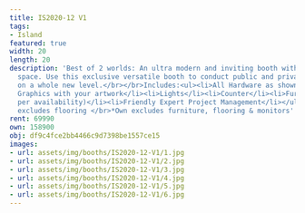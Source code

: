 ```yaml
---
title: IS2020-12 V1
tags:
- Island
featured: true
width: 20
length: 20
description: 'Best of 2 worlds: An ultra modern and inviting booth with private meeting
  space. Use this exclusive versatile booth to conduct public and private meeting
  on a whole new level.</br></br>Includes:<ul><li>All Hardware as shown</li><li>New
  Graphics with your artwork</li><li>Lights</li><li>Counter</li><li>Furniture* (as
  per availability)</li><li>Friendly Expert Project Management</li></ul></br>Rent
  excludes flooring </br>*Own excludes furniture, flooring & monitors'
rent: 69990
own: 158900
obj: df9c4fce2bb4466c9d7398be1557ce15
images:
- url: assets/img/booths/IS2020-12-V1/1.jpg
- url: assets/img/booths/IS2020-12-V1/2.jpg
- url: assets/img/booths/IS2020-12-V1/3.jpg
- url: assets/img/booths/IS2020-12-V1/4.jpg
- url: assets/img/booths/IS2020-12-V1/5.jpg
- url: assets/img/booths/IS2020-12-V1/6.jpg
---
```


